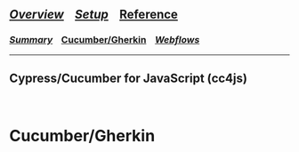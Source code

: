 

## [_Overview_](README.md) &nbsp;&nbsp; [_Setup_](README_Setup.md) &nbsp;&nbsp; [**Reference**](README_Reference.md)

### [_Summary_](README_Reference.md) &nbsp;&nbsp; [**Cucumber/Gherkin**](README_Reference_Cucumber.md) &nbsp;&nbsp; [_Webflows_](README_Reference_Webflows.md)

---

## Cypress/Cucumber for JavaScript (cc4js)

<br/>

# Cucumber/Gherkin
